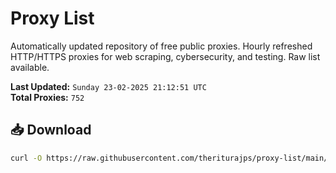 # Proxy List

Automatically updated repository of free public proxies. Hourly refreshed HTTP/HTTPS proxies for web scraping, cybersecurity, and testing. Raw list available.

**Last Updated:** `Sunday 23-02-2025 21:12:51 UTC`  
**Total Proxies:** `752`

## 📥 Download
```bash
curl -O https://raw.githubusercontent.com/theriturajps/proxy-list/main/proxies.txt
